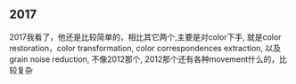 ## 2017

2017我看了，他还是比较简单的，相比其它两个,主要是对color下手, 就是color restoration，color transformation, color correspondences extraction, 以及grain noise reduction, 不像2012那个, 2012那个还有各种movement什么的，比较复杂
